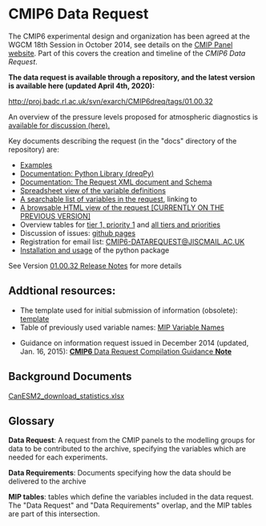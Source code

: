 <h1 class="title">CMIP6 Data Request</h1>

<div id="cog_post_body">
    <div id="cog_post_body">
        <p>
	The CMIP6 experimental design and organization has been agreed at the WGCM 18th Session in October 2014, see details on the <a href="http://www.wcrp-climate.org/index.php/wgcm-cmip/about-cmip" target="_blank">CMIP Panel website</a>. Part of this covers the creation and timeline of the <em>CMIP6 Data Request</em>.</p>
<p>
	<strong>The data request is available through a repository, and the latest version is available here (updated April 4th, 2020</strong><strong>):</strong></p>
<p>
	<a href="http://proj.badc.rl.ac.uk/svn/exarch/CMIP6dreq/tags/01.00.32">http://proj.badc.rl.ac.uk/svn/exarch/CMIP6dreq/tags/01.00.32</a></p>
<p>
	An overview of the pressure levels proposed for atmospheric diagnostics is <a href="/Documents/CMIP6_pressure_levels.pdf">available for discussion (here).</a></p>
<p>
	Key documents describing the request (in the &quot;docs&quot; directory of the repository) are:</p>
<ul>
	<li>
		<a href="http://proj.badc.rl.ac.uk/svn/exarch/CMIP6dreq/trunk/dreqPy/docs/dreqExamples.pdf">Examples</a></li>
	<li>
		<a href="http://proj.badc.rl.ac.uk/svn/exarch/CMIP6dreq/tags/latest/dreqPy/docs/dreqPy.pdf">Documentation: Python Library (dreqPy)</a></li>
	<li>
		<a href="http://proj.badc.rl.ac.uk/svn/exarch/CMIP6dreq/tags/latest/dreqPy/docs/dreqML.pdf">Documentation: The Request XML document and Schema</a></li>
	<li>
		<a href="http://proj.badc.rl.ac.uk/svn/exarch/CMIP6dreq/tags/latest/dreqPy/docs/CMIP6_MIP_tables.xlsx">Spreadsheet view of the variable definitions</a></li>
	<li>
		<a href="http://clipc-services.ceda.ac.uk/dreq/mipVars.html">A searchable list of variables in the request</a>, linking to</li>
	<li>
		<a href="http://clipc-services.ceda.ac.uk/dreq/index.html">A browsable HTML view of the request [CURRENTLY ON THE PREVIOUS VERSION]</a></li>
	<li>
		Overview tables for <a href="http://clipc-services.ceda.ac.uk/dreq/tab01_1_1.html">tier 1, priority 1</a> and <a href="http://clipc-services.ceda.ac.uk/dreq/tab01_3_3.html">all tiers and priorities</a></li>
	<li>
		Discussion of issues: <a href="https://github.com/cmip6dr">github pages</a></li>
	<li>
		Registration for email list: <a href="https://www.jiscmail.ac.uk/cgi-bin/webadmin?SUBED1=CMIP6-DATAREQUEST">CMIP6-DATAREQUEST@JISCMAIL.AC.UK</a></li>
	<li>
		<a href="dreqPyInstall.md">Installation and usage</a> of the python package</li>
</ul>
<p>
	See Version <a href="https://earthsystemcog.org/projects/wip/drq_release_01_00_32">01.00.32 Release Notes</a> for more details</p>
<h2>
	Addtional resources:</h2>
<ul>
	<li>
		The template used for initial submission of information (obsolete):<a href="/Documents/CMIP6DataRequestCompilationTemplate_20141218.xls"> template</a></li>
	<li>
		Table of previously used variable names: <a href="/Documents/MIPVariableNames.xls">MIP Variable Names</a></li>
	<li>
		<p>
			Guidance on information request issued in December 2014 (updated, Jan. 16, 2015): <a href="/Documents/CMIP6DataRequestCompilationGuidanceNote_150116.pdf"><strong>CMIP6 </strong>Data Request Compilation Guidance <strong>Note</strong></a></p>
	</li>
</ul>
<h2>
	Background Documents</h2>
<p>
	<a href="/Documents/CanESM2_download_statistics.xlsx">CanESM2_download_statistics.xlsx</a></p>
<h2>
	Glossary</h2>
<p>
	<strong>Data Request</strong>: A request from the CMIP panels to the modelling groups for data to be contributed to the archive, specifying the variables which are needed for each experiments.</p>
<p>
	<strong>Data Requirements</strong>: Documents specifying how the data should be delivered to the archive</p>
<p>
	<strong>MIP tables</strong>: tables which define the variables included in the data request. The &quot;Data Request&quot; and &quot;Data Requirements&quot; overlap, and the MIP tables are part of this intersection.</p>
<p>
	&nbsp;</p>
</div> <!--// end div id=cog_post_body //-->
